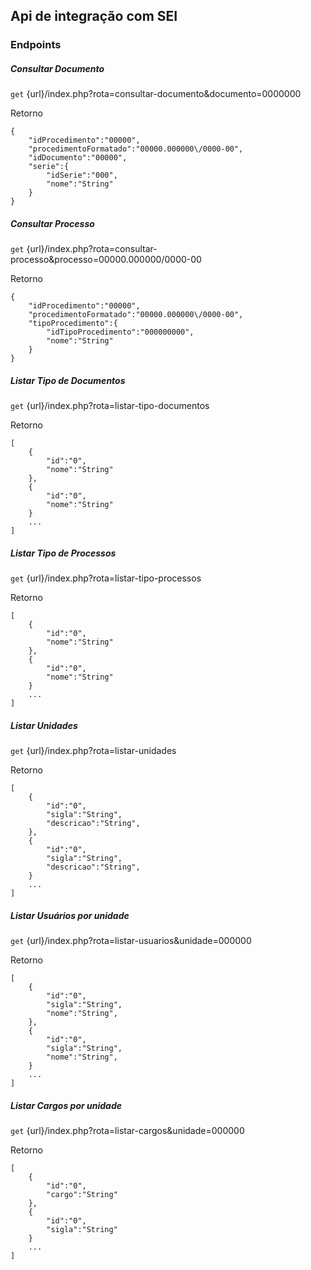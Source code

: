 ## Api de integração com SEI

### Endpoints

##### Consultar Documento  
`get` {url}/index.php?rota=consultar-documento&documento=0000000

Retorno
```
{
    "idProcedimento":"00000",
    "procedimentoFormatado":"00000.000000\/0000-00",
    "idDocumento":"00000",
    "serie":{
        "idSerie":"000",
        "nome":"String"
    }
}
```
##### Consultar Processo  
`get` {url}/index.php?rota=consultar-processo&processo=00000.000000/0000-00

Retorno
```
{
    "idProcedimento":"00000",
    "procedimentoFormatado":"00000.000000\/0000-00",
    "tipoProcedimento":{
        "idTipoProcedimento":"000000000",
        "nome":"String"
    }
}
```
##### Listar Tipo de Documentos  
`get` {url}/index.php?rota=listar-tipo-documentos

Retorno
```
[
    {
        "id":"0",
        "nome":"String"
    },
    {
        "id":"0",
        "nome":"String"
    }
    ...
]
```
##### Listar Tipo de Processos  
`get` {url}/index.php?rota=listar-tipo-processos

Retorno
```
[
    {
        "id":"0",
        "nome":"String"
    },
    {
        "id":"0",
        "nome":"String"
    }
    ...
]
```
##### Listar Unidades  
`get` {url}/index.php?rota=listar-unidades

Retorno
```
[
    {
        "id":"0",
        "sigla":"String",
        "descricao":"String",
    },
    {
        "id":"0",
        "sigla":"String",
        "descricao":"String",
    }
    ...
]
```
##### Listar Usuários por unidade  
`get` {url}/index.php?rota=listar-usuarios&unidade=000000

Retorno
```
[
    {
        "id":"0",
        "sigla":"String",
        "nome":"String",
    },
    {
        "id":"0",
        "sigla":"String",
        "nome":"String",
    }
    ...
]
```

##### Listar Cargos por unidade  
`get` {url}/index.php?rota=listar-cargos&unidade=000000

Retorno
```
[
    {
        "id":"0",
        "cargo":"String"
    },
    {
        "id":"0",
        "sigla":"String"
    }
    ...
]
```

